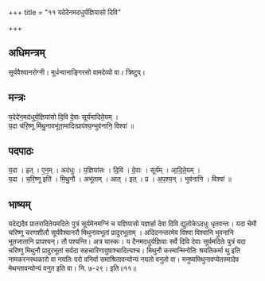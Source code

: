 +++
title = "११ यदेदेनमदधुर्यज्ञियासो दिवि"

+++
## अधिमन्त्रम्
सूर्यवैश्वानरोग्नी। मूर्धन्वानाङ्गिरसो वामदेव्यो वा। त्रिष्टुप्।

## मन्त्रः
य॒देदे॑न॒मद॑धुर्य॒ज्ञिया॑सो दि॒वि दे॒वाः सूर्य॑मादिते॒यम् ।  
य॒दा च॑रि॒ष्णू मि॑थु॒नावभू॑ता॒मादित्प्राप॑श्य॒न्भुव॑नानि॒ विश्वा॑ ॥

## पदपाठः
य॒दा । इत् । ए॒न॒म् । अद॑धुः । य॒ज्ञिया॑सः । दि॒वि । दे॒वाः । सूर्य॑म् । आ॒दि॒ते॒यम् ।  
य॒दा । च॒रि॒ष्णू इति॑ । मि॒थु॒नौ । अभू॑ताम् । आत् । इत् । प्र । अ॒प॒श्य॒न् । भुव॑नानि । विश्वा॑ ॥

## भाष्यम्
यदेद्यदैव प्रातरादितेयमदितेः पुत्रं सूर्यमेनमग्निं च यज्ञियासो यज्ञार्हा देवा दिवि द्युलोकेऽदधुः धृतवन्तः। यदा चेमौ चरिष्णू चरणशीलौ सूर्यवैश्वानरौ मिथुनावभूतां प्रादुरभूताम् । अदिदनन्तरमेव विश्वा विश्वानि भुवनानि भूतजातानि प्रापश्यन्। तौ पश्यन्ति। अत्र यास्कः। य दैनमदधुर्यज्ञियाः सर्वे दिवि देवाः सूर्यमदितेः पुत्रं यदा चरिष्णु मिथुनौ प्रादुरभूतां सर्वदा सहचारिणावुषाश्चादित्यश्च। मिथुनौ कस्मान्मिनोतिः श्रयतिकर्मा थु इति नामकरनस्थकारो वा नयतिः परो वनिर्वा समाश्रितावन्योन्यं नयतो वनुतो वा। मनुष्यमिथुनावप्येतस्मादेव मेथन्तावन्योन्यं वनुत इति वा। नि. ७-२९। इति॥११॥